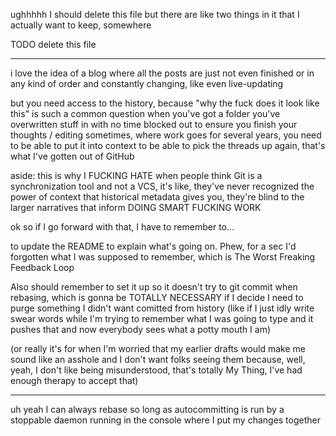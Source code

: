 ughhhhh I should delete this file but there are like two things in it that I actually want to keep, somewhere

TODO delete this file

---

i love the idea of a blog where all the posts are just not even finished or in any kind of order and constantly changing, like even live-updating

but you need access to the history, because "why the fuck does it look like this" is such a common question when you've got a folder you've overwritten stuff in with no time blocked out to ensure you finish your thoughts / editing sometimes, where work goes for several years, you need to be able to put it into context to be able to pick the threads up again, that's what I've gotten out of GitHub

aside: this is why I FUCKING HATE when people think Git is a synchronization tool and not a VCS, it's like, they've never recognized the power of context that historical metadata gives you, they're blind to the larger narratives that inform DOING SMART FUCKING WORK

ok so if I go forward with that, I have to remember to... 

to update the README to explain what's going on. Phew, for a sec I'd forgotten what I was supposed to remember, which is The Worst Freaking Feedback Loop

Also should remember to set it up so it doesn't try to git commit when rebasing, which is gonna be TOTALLY NECESSARY if I decide I need to purge something I didn't want comitted from history (like if I just idly write swear words while I'm trying to remember what I was going to type and it pushes that and now everybody sees what a potty mouth I am)

(or really it's for when I'm worried that my earlier drafts would make me sound like an asshole and I don't want folks seeing them because, well, yeah, I don't like being misunderstood, that's totally My Thing, I've had enough therapy to accept that)

---

uh yeah I can always rebase so long as autocommitting is run by a stoppable daemon running in the console where I put my changes together
